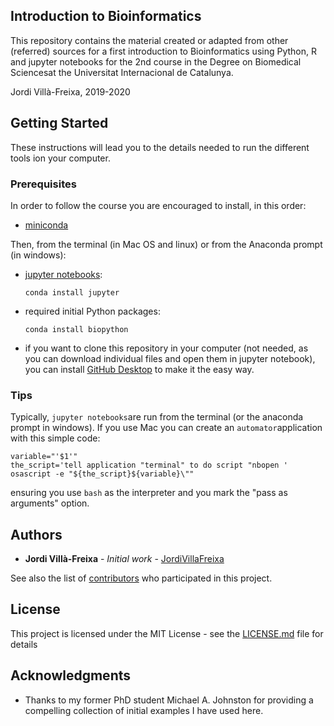 ## Introduction to Bioinformatics

This repository contains the material created or adapted from other (referred) sources for a first introduction to Bioinformatics using Python, R and jupyter notebooks for the 2nd course in the Degree on Biomedical Sciencesat the Universitat Internacional de Catalunya.

Jordi Villà-Freixa, 2019-2020

## Getting Started

These instructions will lead you to the details needed to run the different tools ion your computer.

### Prerequisites

In order to follow the course you are encouraged to install, in this order:
* [miniconda](https://docs.conda.io/en/latest/miniconda.html)

Then, from the terminal (in Mac OS and linux) or from the Anaconda prompt (in windows):
* [jupyter notebooks](https://jupyter.org/install):
  ```
  conda install jupyter
  ```
* required initial Python packages:
  ```
  conda install biopython
  ```
* if you want to clone this repository in your computer (not needed, as you can download individual files and open them in jupyter notebook), you can install [GitHub Desktop](https://desktop.github.com) to make it the easy way.

### Tips

Typically, `jupyter notebooks`are run from the terminal (or the anaconda prompt in windows). If you use Mac you can create an `automator`application with this simple code:
```
variable="'$1'"
the_script='tell application "terminal" to do script "nbopen '
osascript -e "${the_script}${variable}\""
```
ensuring you use `bash` as the interpreter and you mark the "pass as arguments" option.

## Authors

* **Jordi Villà-Freixa** - *Initial work* - [JordiVillaFreixa](https://github.com/JordiVillaFreixa)

See also the list of [contributors](https://github.com/JordiVillaFreixa/IntroBioinfo/contributors) who participated in this project.

## License

This project is licensed under the MIT License - see the [LICENSE.md](LICENSE.md) file for details

## Acknowledgments

* Thanks to my former PhD student Michael A. Johnston for providing a compelling collection of initial examples I have used here.
